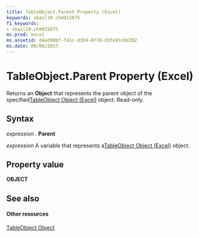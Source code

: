 ```yaml
---
title: TableObject.Parent Property (Excel)
keywords: vbaxl10.chm915075
f1_keywords:
- vbaxl10.chm915075
ms.prod: excel
ms.assetid: d4ed98bf-f41c-d3b9-0770-d3fe93c0d382
ms.date: 06/08/2017
---
```



# TableObject.Parent Property (Excel)

Returns an **Object** that represents the parent object of the specified[TableObject Object (Excel)](tableobject-object-excel.md) object. Read-only.


## Syntax

 _expression_ . **Parent**

 _expression_ A variable that represents a[TableObject Object (Excel)](tableobject-object-excel.md) object.


## Property value

 **OBJECT**


## See also


#### Other resources



[TableObject Object](tableobject-object-excel.md)

